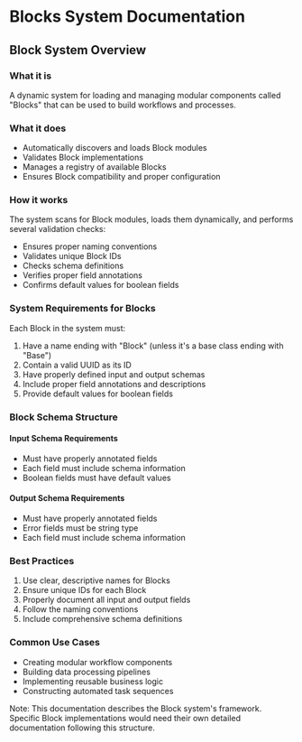 
# Blocks System Documentation

## Block System Overview

### What it is
A dynamic system for loading and managing modular components called "Blocks" that can be used to build workflows and processes.

### What it does
- Automatically discovers and loads Block modules
- Validates Block implementations
- Manages a registry of available Blocks
- Ensures Block compatibility and proper configuration

### How it works
The system scans for Block modules, loads them dynamically, and performs several validation checks:
- Ensures proper naming conventions
- Validates unique Block IDs
- Checks schema definitions
- Verifies proper field annotations
- Confirms default values for boolean fields

### System Requirements for Blocks

Each Block in the system must:
1. Have a name ending with "Block" (unless it's a base class ending with "Base")
2. Contain a valid UUID as its ID
3. Have properly defined input and output schemas
4. Include proper field annotations and descriptions
5. Provide default values for boolean fields

### Block Schema Structure

#### Input Schema Requirements
- Must have properly annotated fields
- Each field must include schema information
- Boolean fields must have default values

#### Output Schema Requirements
- Must have properly annotated fields
- Error fields must be string type
- Each field must include schema information

### Best Practices
1. Use clear, descriptive names for Blocks
2. Ensure unique IDs for each Block
3. Properly document all input and output fields
4. Follow the naming conventions
5. Include comprehensive schema definitions

### Common Use Cases
- Creating modular workflow components
- Building data processing pipelines
- Implementing reusable business logic
- Constructing automated task sequences

Note: This documentation describes the Block system's framework. Specific Block implementations would need their own detailed documentation following this structure.

